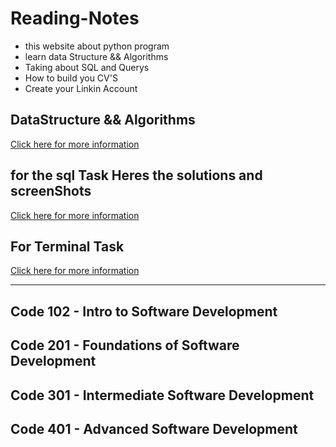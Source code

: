 # Reading-Notes

* this website about python program
* learn data Structure && Algorithms 
* Taking about SQL and Querys 
* How to build you CV'S 
* Create your Linkin Account 


## DataStructure && Algorithms 
[Click here for more information](./DataStructure%26%26Algo.md)



## for the sql Task Heres the solutions and screenShots
[Click here for more information](./SQL.md)


## For Terminal Task 
[Click here for more information](./Terminal.md)

------


## Code 102 - Intro to Software Development




## Code 201 - Foundations of Software Development

## Code 301 - Intermediate Software Development

## Code 401 - Advanced Software Development



